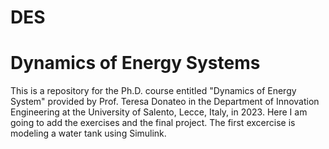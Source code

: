 # DES
# Dynamics of Energy Systems
This is a repository for the Ph.D. course entitled "Dynamics of Energy System" provided by Prof. Teresa Donateo in the Department of Innovation Engineering at the University of Salento, Lecce, Italy, in 2023.
Here I am going to add the exercises and the final project.
The first excercise is modeling a water tank using Simulink.
